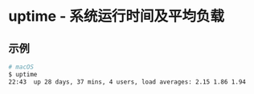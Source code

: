 # uptime - 系统运行时间及平均负载

## 示例

```sh
# macOS
$ uptime
22:43  up 28 days, 37 mins, 4 users, load averages: 2.15 1.86 1.94
```